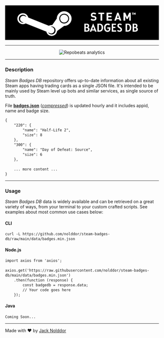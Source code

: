 <div align="center">

![Steam Badges DB](https://github.com/nolddor/steam-badges-db/raw/main/resources/banner.png "Steam Badges DB logo")

</div>

---

<div align="center">

![Repobeats analytics](https://repobeats.axiom.co/api/embed/172037d379e6f08cdcefa56905abf10a8ab8b5f2.svg "Repobeats analytics image")

</div>

---
### Description

_Steam Badges DB_ repository offers up-to-date information about all existing Steam apps having trading cards as a single JSON file. It's intended to be mainly used by Steam level up bots and similar services, as single source of truth.

File **[badges.json](https://github.com/nolddor/steam-badges-db/raw/main/data/badges.json)** (_[compressed](https://github.com/nolddor/steam-badges-db/raw/main/data/badges.min.json)_) is updated hourly and it includes appid, name and badge size.
```
{
    "220": {
        "name": "Half-Life 2",
        "size": 8
    },
    "300": {
        "name": "Day of Defeat: Source",
        "size": 6
    },

    ... more content ...
}
```

---
### Usage

_Steam Badges DB_ data is widely available and can be retrieved on a great variety of ways, from your terminal to your custom crafted scripts. See examples about most common use cases below:

#### CLI
```
curl -L https://github.com/nolddor/steam-badges-db/raw/main/data/badges.min.json
```

#### Node.js
```
import axios from 'axios';

axios.get('https://raw.githubusercontent.com/nolddor/steam-badges-db/main/data/badges.min.json')
    .then(function (response) {
        const badgedb = response.data;
        // Your code goes here
    });
```

#### Java
```
Coming Soon...
```

---
Made with :heart: by [Jack Nolddor](https://steamcommunity.com/id/nolddor)

